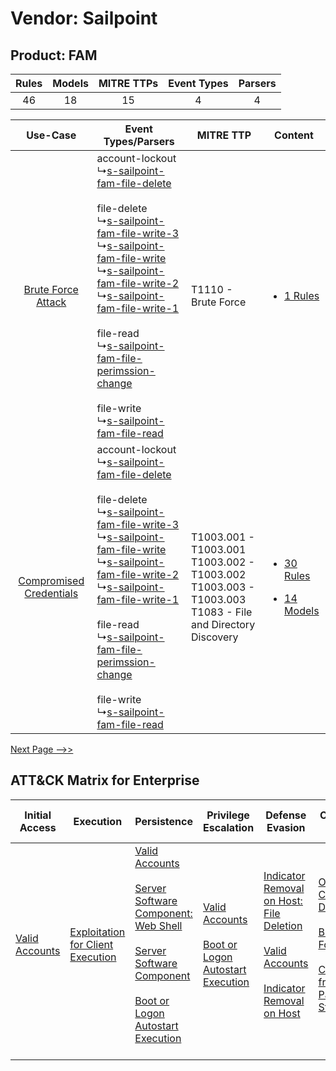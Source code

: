 Vendor: Sailpoint
=================
Product: FAM
------------
| Rules | Models | MITRE TTPs | Event Types | Parsers |
|:-----:|:------:|:----------:|:-----------:|:-------:|
|  46   |   18   |     15     |      4      |    4    |

|    Use-Case    | Event Types/Parsers    | MITRE TTP    | Content    |
|:----:| ---- | ---- | ---- |
|      [Brute Force Attack](../../../UseCases/uc_brute_force_attack.md)      |  account-lockout<br> ↳[s-sailpoint-fam-file-delete](Ps/pC_ssailpointfamfiledelete.md)<br><br> file-delete<br> ↳[s-sailpoint-fam-file-write-3](Ps/pC_ssailpointfamfilewrite3.md)<br> ↳[s-sailpoint-fam-file-write](Ps/pC_ssailpointfamfilewrite.md)<br> ↳[s-sailpoint-fam-file-write-2](Ps/pC_ssailpointfamfilewrite2.md)<br> ↳[s-sailpoint-fam-file-write-1](Ps/pC_ssailpointfamfilewrite1.md)<br><br> file-read<br> ↳[s-sailpoint-fam-file-perimssion-change](Ps/pC_ssailpointfamfileperimssionchange.md)<br><br> file-write<br> ↳[s-sailpoint-fam-file-read](Ps/pC_ssailpointfamfileread.md)<br> | T1110 - Brute Force<br>    | [<ul><li>1 Rules</li></ul>](RM/r_m_sailpoint_fam_Brute_Force_Attack.md)    |
| [Compromised Credentials](../../../UseCases/uc_compromised_credentials.md) |  account-lockout<br> ↳[s-sailpoint-fam-file-delete](Ps/pC_ssailpointfamfiledelete.md)<br><br> file-delete<br> ↳[s-sailpoint-fam-file-write-3](Ps/pC_ssailpointfamfilewrite3.md)<br> ↳[s-sailpoint-fam-file-write](Ps/pC_ssailpointfamfilewrite.md)<br> ↳[s-sailpoint-fam-file-write-2](Ps/pC_ssailpointfamfilewrite2.md)<br> ↳[s-sailpoint-fam-file-write-1](Ps/pC_ssailpointfamfilewrite1.md)<br><br> file-read<br> ↳[s-sailpoint-fam-file-perimssion-change](Ps/pC_ssailpointfamfileperimssionchange.md)<br><br> file-write<br> ↳[s-sailpoint-fam-file-read](Ps/pC_ssailpointfamfileread.md)<br> | T1003.001 - T1003.001<br>T1003.002 - T1003.002<br>T1003.003 - T1003.003<br>T1083 - File and Directory Discovery<br> | [<ul><li>30 Rules</li></ul><ul><li>14 Models</li></ul>](RM/r_m_sailpoint_fam_Compromised_Credentials.md) |
[Next Page -->>](2_ds_sailpoint_fam.md)

ATT&CK Matrix for Enterprise
----------------------------
| Initial Access                                                      | Execution                                                                              | Persistence                                                                                                                                                                                                                                                                                                                          | Privilege Escalation                                                                                                                                      | Defense Evasion                                                                                                                                                                                                                                    | Credential Access                                                                                                                                                                                                               | Discovery                                                                         | Lateral Movement | Collection                                                            | Command and Control | Exfiltration | Impact                                                                                                                                              |
| ------------------------------------------------------------------- | -------------------------------------------------------------------------------------- | ------------------------------------------------------------------------------------------------------------------------------------------------------------------------------------------------------------------------------------------------------------------------------------------------------------------------------------ | --------------------------------------------------------------------------------------------------------------------------------------------------------- | -------------------------------------------------------------------------------------------------------------------------------------------------------------------------------------------------------------------------------------------------- | ------------------------------------------------------------------------------------------------------------------------------------------------------------------------------------------------------------------------------- | --------------------------------------------------------------------------------- | ---------------- | --------------------------------------------------------------------- | ------------------- | ------------ | --------------------------------------------------------------------------------------------------------------------------------------------------- |
| [Valid Accounts](https://attack.mitre.org/techniques/T1078)<br><br> | [Exploitation for Client Execution](https://attack.mitre.org/techniques/T1203)<br><br> | [Valid Accounts](https://attack.mitre.org/techniques/T1078)<br><br>[Server Software Component: Web Shell](https://attack.mitre.org/techniques/T1505/003)<br><br>[Server Software Component](https://attack.mitre.org/techniques/T1505)<br><br>[Boot or Logon Autostart Execution](https://attack.mitre.org/techniques/T1547)<br><br> | [Valid Accounts](https://attack.mitre.org/techniques/T1078)<br><br>[Boot or Logon Autostart Execution](https://attack.mitre.org/techniques/T1547)<br><br> | [Indicator Removal on Host: File Deletion](https://attack.mitre.org/techniques/T1070/004)<br><br>[Valid Accounts](https://attack.mitre.org/techniques/T1078)<br><br>[Indicator Removal on Host](https://attack.mitre.org/techniques/T1070)<br><br> | [OS Credential Dumping](https://attack.mitre.org/techniques/T1003)<br><br>[Brute Force](https://attack.mitre.org/techniques/T1110)<br><br>[Credentials from Password Stores](https://attack.mitre.org/techniques/T1555)<br><br> | [File and Directory Discovery](https://attack.mitre.org/techniques/T1083)<br><br> |                  | [Email Collection](https://attack.mitre.org/techniques/T1114)<br><br> |                     |              | [Data Destruction](https://attack.mitre.org/techniques/T1485)<br><br>[Data Encrypted for Impact](https://attack.mitre.org/techniques/T1486)<br><br> |